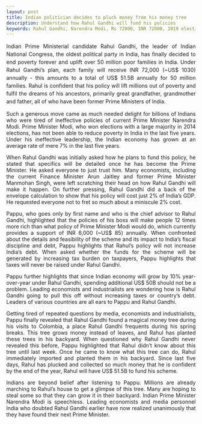 ```yaml
---
layout: post
title: Indian politician decides to pluck money from his money tree
description: Understand how Rahul Gandhi will fund his policies 
keywords: Rahul Gandhi, Narendra Modi, Rs 72000, INR 72000, 2019 elections, India general election 2019, Pappu, minimum income guarantee
---
```

<p style="text-align: justify;line-height: 1.5"> 
Indian Prime Ministerial candidate Rahul Gandhi, the leader of Indian National Congress, the oldest political party in India, has finally decided to end poverty forever and uplift over 50 million poor families in India. Under Rahul Gandhi’s plan, each family will receive INR 72,000 (~US$ 1030) annually - this amounts to a total of US$ 51.5B annually for 50 million families.  Rahul is confident that his policy will lift millions out of poverty and fulfil the dreams of his ancestors, primarily great grandfather, grandmother and father, all of who have been former Prime Ministers of India. </p>

  
<p style="text-align: justify">
Such a generous move came as much needed delight for billions of Indians who were tired of ineffective policies of current Prime Minister Narendra Modi. Prime Minister Modi, who won elections with a large majority in 2014 elections, has not been able to reduce poverty in India in the last five years. Under his ineffective leadership, the Indian economy has grown at an average rate of mere 7% in the last five years. </p>


<p style="text-align: justify">
When Rahul Gandhi was initially asked how he plans to fund this policy, he stated that specifics will be detailed once he has become the Prime Minister. He asked everyone to just trust him. Many economists, including the current Finance Minister Arun Jaitley and former Prime Minister Manmohan Singh, were left scratching their head on how Rahul Gandhi will make it happen. On further pressing, Rahul Gandhi did a back of the envelope calculation to show that his policy will cost just 2% of India’s GDP. He requested everyone not to fret so much about a miniscule 2% cost. </p>


<p style="text-align: justify">
Pappu, who goes only by first name and who is the chief advisor to Rahul Gandhi, highlighted that the policies of his boss will make people 12 times more rich than what policy of Prime Minister Modi would do, which currently provides a support of INR 6,000 (~US$ 85) annually. When confronted about the details and feasibility of the scheme and its impact to India’s fiscal discipline and debt, Pappu highlights that Rahul’s policy will not increase India’s debt. When asked whether the funds for the scheme will be generated by increasing tax burden on taxpayers, Pappu highlights that taxes will never be raised under Rahul Gandhi. </p>


<p style="text-align: justify">
Pappu further highlights that since Indian economy will grow by 10% year-over-year under Rahul Gandhi, spending additional US$ 50B should not be a problem. Leading economists and industrialists are wondering how is Rahul Gandhi going to pull this off without increasing taxes or country’s debt. Leaders of various countries are all ears to Pappu and Rahul Gandhi. </p>


<p style="text-align: justify">
Getting tired of repeated questions by media, economists and industrialists, Pappu finally revealed that Rahul Gandhi found a magical money tree during his visits to Colombia, a place Rahul Gandhi frequents during his spring breaks. This tree grows money instead of leaves, and Rahul has planted these trees in his backyard. When questioned why Rahul Gandhi never revealed this before, Pappu highlighted that Rahul didn’t know about this tree until last week. Once he came to know what this tree can do, Rahul immediately imported and planted them in his backyard. Since last five days, Rahul has plucked and collected so much money that he is confident by the end of the year, Rahul will have US$ 51.5B to fund his scheme. </p>


<p style="text-align: justify">
Indians are beyond belief after listening to Pappu. Millions are already marching to Rahul’s house to get a glimpse of this tree. Many are hoping to steal some so that they can grow it in their backyard. Indian Prime Minister Narendra Modi is speechless. Leading economists and media personnel India who doubted Rahul Gandhi earlier have now realized unanimously that they have found their next Prime Minister. </p>
<br />
